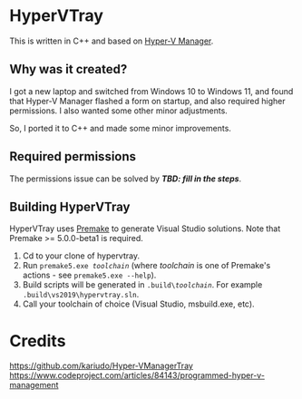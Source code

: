 # HyperVTray

This is written in C++ and based on [Hyper-V Manager](https://github.com/kariudo/Hyper-VManagerTray).

## Why was it created?

I got a new laptop and switched from Windows 10 to Windows 11, and found that Hyper-V Manager flashed a form on startup, and also required higher permissions.  I also wanted some other minor adjustments.

So, I ported it to C++ and made some minor improvements.

## Required permissions

The permissions issue can be solved by **_TBD: fill in the steps_**.

## Building HyperVTray

HyperVTray uses [Premake](http://premake.github.io) to generate Visual Studio solutions. Note that Premake >= 5.0.0-beta1 is required.

1. Cd to your clone of hypervtray.
2. Run <code>premake5.exe <em>toolchain</em></code> (where <em>toolchain</em> is one of Premake's actions - see `premake5.exe --help`).
3. Build scripts will be generated in <code>.build\\<em>toolchain</em></code>. For example `.build\vs2019\hypervtray.sln`.
4. Call your toolchain of choice (Visual Studio, msbuild.exe, etc).

# Credits

https://github.com/kariudo/Hyper-VManagerTray
https://www.codeproject.com/articles/84143/programmed-hyper-v-management
